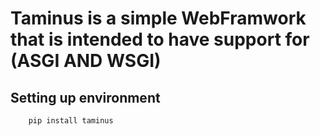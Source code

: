 # Taminus is a simple WebFramwork that is intended to have support for (ASGI AND WSGI)


## Setting up environment 
```bash
    pip install taminus

```